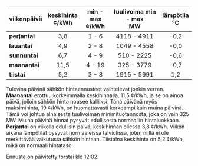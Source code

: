 | viikonpäivä  | keskihinta<br>¢/kWh | min - max<br>¢/kWh | tuulivoima min - max<br>MW | lämpötila<br>°C |
|:-------------|:----------------:|:----------------:|:-------------:|:-------------:|
| **perjantai** | 3,8 | 1 - 6 | 4118 - 4911 | -0,2 |
| **lauantai**  | 4,9 | 2 - 8 | 1049 - 4558 | -0,0 |
| **sunnuntai** | 6,7 | 4 - 9 | 510 - 2225 | -0,6 |
| **maanantai** | 11,5 | 4 - 19 | 325 - 3779 | -0,7 |
| **tiistai**   | 5,2 | 3 - 8 | 1915 - 5991 | 1,2 |

Tulevina päivinä sähkön hintaennusteet vaihtelevat jonkin verran. **Maanantai** erottuu korkeimmalla keskihinnalla, 11,5 ¢/kWh, ja se on ainoa päivä, jolloin sähkön hinta nousee kalliiksi. Tänä päivänä myös maksimihinta, 19 ¢/kWh, on huomattavasti korkeampi kuin muina päivinä. Tämä voi johtua alhaisesta tuulivoiman minimituotannosta, joka on vain 325 MW. Muina päivinä hinnat pysyvät edullisesta normaaliin hintaluokkaan. **Perjantai** on viikolla edullisin päivä, keskihinnan ollessa 3,8 ¢/kWh. Viikon aikana lämpötilat pysyvät normaaleissa talviolissa, joten niillä ei ole merkittävää vaikutusta sähkön hintaan. Tiistaina keskihinta on 5,2 ¢/kWh, mikä on normaali hintataso.

Ennuste on päivitetty torstai klo 12:02.